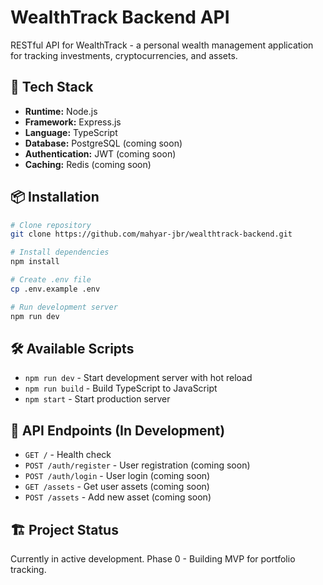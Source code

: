 # WealthTrack Backend API

RESTful API for WealthTrack - a personal wealth management application for tracking investments, cryptocurrencies, and assets.

## 🚀 Tech Stack

- **Runtime:** Node.js
- **Framework:** Express.js
- **Language:** TypeScript
- **Database:** PostgreSQL (coming soon)
- **Authentication:** JWT (coming soon)
- **Caching:** Redis (coming soon)

## 📦 Installation
```bash
# Clone repository
git clone https://github.com/mahyar-jbr/wealthtrack-backend.git

# Install dependencies
npm install

# Create .env file
cp .env.example .env

# Run development server
npm run dev
```

## 🛠️ Available Scripts

- `npm run dev` - Start development server with hot reload
- `npm run build` - Build TypeScript to JavaScript
- `npm start` - Start production server

## 📝 API Endpoints (In Development)

- `GET /` - Health check
- `POST /auth/register` - User registration (coming soon)
- `POST /auth/login` - User login (coming soon)
- `GET /assets` - Get user assets (coming soon)
- `POST /assets` - Add new asset (coming soon)

## 🏗️ Project Status

Currently in active development. Phase 0 - Building MVP for portfolio tracking.
